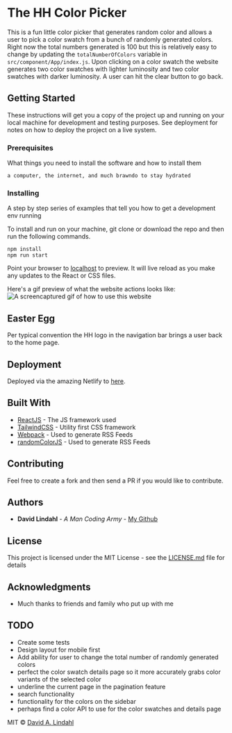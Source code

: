 # The HH Color Picker

This is a fun little color picker that generates random color and allows a user to pick a color swatch from a bunch of randomly generated colors. Right now the total numbers generated is 100 but this is relatively easy to change by updating the `totalNumberOfColors` variable in `src/component/App/index.js`. Upon clicking on a color swatch the website generates two color swatches with lighter luminosity and two color swatches with darker luminosity. A user can hit the clear button to go back. 

## Getting Started

These instructions will get you a copy of the project up and running on your local machine for development and testing purposes. See deployment for notes on how to deploy the project on a live system.

### Prerequisites

What things you need to install the software and how to install them

```
a computer, the internet, and much brawndo to stay hydrated
```

### Installing

A step by step series of examples that tell you how to get a development env running

To install and run on your machine, git clone or download the repo and then run the following commands. 

```
npm install
npm run start
```

Point your browser to [localhost](http://localhost:3000/) to preview. It will live reload as you make any updates to the React or CSS files. 


Here's a gif preview of what the website actions looks like:
![A screencaptured gif of how to use this website](https://dzwonsemrish7.cloudfront.net/items/0S2V363r0C1j1N2g1j0F/Screen%20Recording%202018-06-14%20at%2010.58%20AM.gif)

## Easter Egg

Per typical convention the HH logo in the navigation bar brings a user back to the home page. 


## Deployment

Deployed via the amazing Netlify to [here](https://hh-color-picker.netlify.com/#/).

## Built With

* [ReactJS](https://reactjs.org/) - The JS framework used
* [TailwindCSS](https://tailwindcss.com/) - Utility first CSS framework
* [Webpack](https://webpack.js.org/) - Used to generate RSS Feeds
* [randomColorJS](https://github.com/davidmerfield/randomColor) - Used to generate RSS Feeds

## Contributing

Feel free to create a fork and then send a PR if you would like to contribute.

## Authors

* **David Lindahl** - *A Man Coding Army* - [My Github](https://github.com/austriker27)


## License

This project is licensed under the MIT License - see the [LICENSE.md](LICENSE.md) file for details

## Acknowledgments

* Much thanks to friends and family who put up with me

## TODO

* Create some tests
* Design layout for mobile first
* Add ability for user to change the total number of randomly generated colors
* perfect the color swatch details page so it more accurately grabs color variants of the selected color
* underline the current page in the pagination feature
* search functionality
* functionality for the colors on the sidebar
* perhaps find a color API to use for the color swatches and details page

MIT © [David A. Lindahl](www.davidalindahl.com)